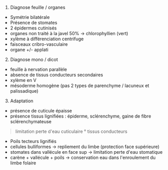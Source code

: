 1) Diagnose feuille / organes
- Symétrie bilatérale
- Présence de stomates
- 2 épidermes cutinisés
- organes non traité à la javel 50% -> chlorophyllien (vert)
- xylème à différenciation centrifuge
- faisceaux cribro-vasculaire
- organe +/- applati

2) Diagnose mono / dicot
- feuille à nervation parallèle
- absence de tissus conducteurs secondaires
- xylème en V
- mésoderme homogène (pas 2 types de parenchyme / lacuneux et palissadique)

3) Adaptation
- présence de cuticule épaisse
- présence tissus lignifiées : épiderme, sclérenchyme, gaine de fibre sclérenchymateuse 
> limitation perte d'eau cuticulaire ° tissus conducteurs
- Poils tecteurs lignifiés
- cellules bulliformes -> repliement du limbe (protection face supérieure)
- stomates dans vallécule en face sup -> limitation perte d'eau stomatique
- carène + vallécule + poils -> conservation eau dans l'enroulement du limbe folaire
